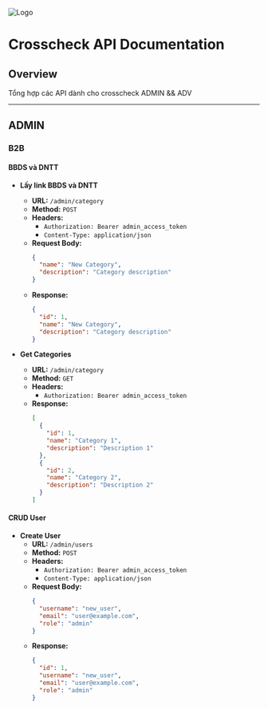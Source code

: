 ![Logo](https://123code.net/images/logo.png)

# Crosscheck API Documentation

## Overview
Tổng hợp các API dành cho crosscheck ADMIN && ADV

---

## ADMIN

### B2B

#### BBDS và DNTT
- **Lấy link BBDS và DNTT**
    - **URL:** `/admin/category`
    - **Method:** `POST`
    - **Headers:**
        - `Authorization: Bearer admin_access_token`
        - `Content-Type: application/json`
    - **Request Body:**
      ```json
      {
        "name": "New Category",
        "description": "Category description"
      }
      ```
    - **Response:**
      ```json
      {
        "id": 1,
        "name": "New Category",
        "description": "Category description"
      }
      ```

- **Get Categories**
    - **URL:** `/admin/category`
    - **Method:** `GET`
    - **Headers:**
        - `Authorization: Bearer admin_access_token`
    - **Response:**
      ```json
      [
        {
          "id": 1,
          "name": "Category 1",
          "description": "Description 1"
        },
        {
          "id": 2,
          "name": "Category 2",
          "description": "Description 2"
        }
      ]
      ```

#### CRUD User
- **Create User**
    - **URL:** `/admin/users`
    - **Method:** `POST`
    - **Headers:**
        - `Authorization: Bearer admin_access_token`
        - `Content-Type: application/json`
    - **Request Body:**
      ```json
      {
        "username": "new_user",
        "email": "user@example.com",
        "role": "admin"
      }
      ```
    - **Response:**
      ```json
      {
        "id": 1,
        "username": "new_user",
        "email": "user@example.com",
        "role": "admin"
      }
    
